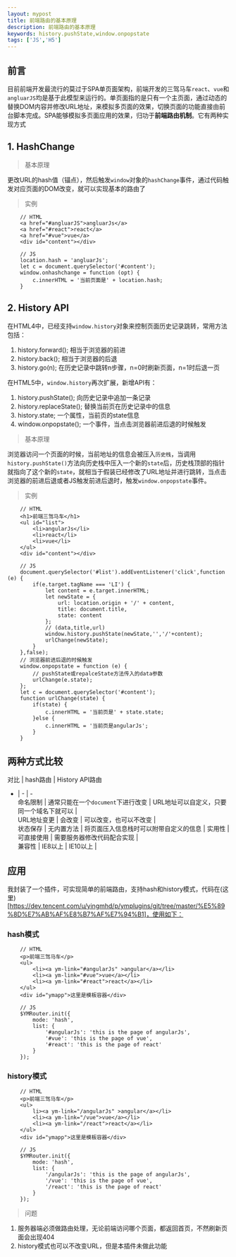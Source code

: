 ```yaml
---
layout: mypost
title: 前端路由的基本原理
description: 前端路由的基本原理
keywords: history.pushState,window.onpopstate
tags: ['JS','H5']
---
```


## 前言
目前前端开发最流行的莫过于SPA单页面架构，前端开发的三驾马车`react`、`vue`和`angluarJS`均是基于此模型来运行的。单页面指的是只有一个主页面，通过动态的替换DOM内容并修改URL地址，来模拟多页面的效果，切换页面的功能直接由前台脚本完成。SPA能够模拟多页面应用的效果，归功于**前端路由机制**。它有两种实现方式
## 1. HashChange
> 基本原理

更改URL的hash值（锚点），然后触发`window`对象的`hashChange`事件，通过代码触发对应页面的DOM改变，就可以实现基本的路由了

> 实例
```
    // HTML 
    <a href="#angluarJS">angluarJs</a>
    <a href="#react">react</a>
    <a href="#vue">vue</a>
    <div id="content"></div>

    // JS
    location.hash = 'angluarJs';
    let c = document.querySelector('#content');
    window.onhashchange = function (opt) {
        c.innerHTML = '当前页面是' + location.hash;
    }
```
## 2. History API
在HTML4中，已经支持`window.history`对象来控制页面历史记录跳转，常用方法包括：
1. history.forward(); 相当于浏览器的前进
2. history.back(); 相当于浏览器的后退
3. history.go(n); 在历史记录中跳转n步骤，n=0时刷新页面，n=1时后退一页
           
在HTML5中，`window.history`再次扩展，新增API有：
1. history.pushState();  向历史记录中追加一条记录
2. history.replaceState(); 替换当前页在历史记录中的信息
3. history.state; 一个属性，当前页的state信息
4. window.onpopstate(); 一个事件，当点击浏览器前进后退的时候触发

> 基本原理

浏览器访问一个页面的时候，当前地址的信息会被压入`历史栈`，当调用`history.pushState()`方法向历史栈中压入一个新的`state`后，历史栈顶部的指针就指向了这个新的`state`，就相当于假装已经修改了URL地址并进行跳转，当点击浏览器的前进后退或者JS触发前进后退时，触发`window.onpopstate`事件。

> 实例
```
    // HTML
    <h1>前端三驾马车</h1>
    <ul id="list">
        <li>angularJs</li>
        <li>react</li>
        <li>vue</li>
    </ul>
    <div id="content"></div>

    // JS
    document.querySelector('#list').addEventListener('click',function (e) {
        if(e.target.tagName === 'LI') {
            let content = e.target.innerHTML;
            let newState = {
                url: location.origin + '/' + content,
                title: document.title,
                state: content
            };
            // (data,title,url)
            window.history.pushState(newState,'','/'+content);
            urlChange(newState);
        }
    },false);
    // 浏览器前进后退的时候触发
    window.onpopstate = function (e) {
        // pushState或repalceState方法传入的data参数
        urlChange(e.state);
    };
    let c = document.querySelector('#content');
    function urlChange(state) {
        if(state) {
            c.innerHTML = '当前页是' + state.state;
        }else {
            c.innerHTML = '当前页是angularJs';
        }
    }
```

## 两种方式比较

对比 | hash路由 | History API路由
- | - | -           
命名限制 | 通常只能在一个`document`下进行改变 | URL地址可以自定义，只要同一个域名下就可以 |         
URL地址变更 | 会改变 | 可以改变，也可以不改变 |      
状态保存 | 无内置方法 | 将页面压入信息栈时可以附带自定义的信息 | 
实用性 | 可直接使用 | 需要服务器修改代码配合实现 |            
兼容性 | IE8以上 | IE10以上 |
     
## 应用

我封装了一个插件，可实现简单的前端路由，支持hash和history模式，代码在(这里)[https://dev.tencent.com/u/yingmhd/p/ymplugins/git/tree/master/%E5%89%8D%E7%AB%AF%E8%B7%AF%E7%94%B1]，使用如下：              
### hash模式

```
    // HTML
    <p>前端三驾马车</p>
    <ul>
        <li><a ym-link="#angularJs" >angular</a></li>
        <li><a ym-link="#vue">vue</a></li>
        <li><a ym-link="#react">react</a></li>
    </ul>
    <div id="ymapp">这里是模板容器</div>
    
    // JS
    $YMRouter.init({
        mode: 'hash',
        list: {
            '#angularJs': 'this is the page of angularJs',
            '#vue': 'this is the page of vue',
            '#react': 'this is the page of react'
        }
    });
```

### history模式
```
    // HTML
    <p>前端三驾马车</p>
    <ul>
        li><a ym-link="/angularJs" >angular</a></li>
        <li><a ym-link="/vue">vue</a></li>
        <li><a ym-link="/react">react</a></li>
    </ul>
    <div id="ymapp">这里是模板容器</div>
    
    // JS
    $YMRouter.init({
        mode: 'hash',
        list: {
            '/angularJs': 'this is the page of angularJs',
            '/vue': 'this is the page of vue',
            '/react': 'this is the page of react'
        }
    });
```
> 问题
1. 服务器端必须做路由处理，无论前端访问哪个页面，都返回首页，不然刷新页面会出现404
2. history模式也可以不改变URL，但是本插件未做此功能 


